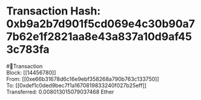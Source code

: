 
Transaction Hash: 0xb9a2b7d901f5cd069e4c30b90a77b62e1f2821aa8e43a837a10d9af453c783fa
====================================================================================
  
#💸Transaction  
Block: [[14456780]]  
From: [[0xe66b31678d6c16e9ebf358268a790b763c133750]]  
To: [[0xdef1c0ded9bec7f1a1670819833240f027b25eff]]  
Transferred: 0.008013015079037468 Ether